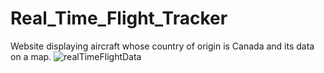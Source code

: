# Real_Time_Flight_Tracker
Website displaying aircraft whose country of origin is Canada and its data on a map.
![realTimeFlightData](https://user-images.githubusercontent.com/71358207/179574952-5fb1eeec-2ddb-48a3-83c5-4c524214f6e0.gif)
